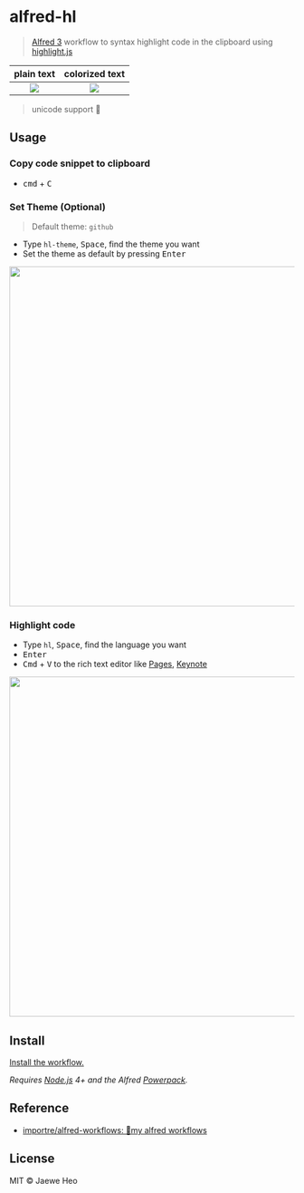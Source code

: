 # alfred-hl

> [Alfred 3](https://www.alfredapp.com) workflow to syntax highlight code in the clipboard using [highlight.js](https://highlightjs.org/)

| plain text | colorized text |
|:----------:|:--------------:|
| ![][plain] | ![][colorized] |

> unicode support :tada:


## Usage

### Copy code snippet to clipboard

- <kbd>cmd</kbd> + <kbd>C</kbd>


### Set Theme (Optional)

> Default theme: `github`

- Type `hl-theme`, <kbd>Space</kbd>, find the theme you want
- Set the theme as default by pressing <kbd>Enter</kbd>

<img width="600" src="https://cloud.githubusercontent.com/assets/1744446/16896907/ca069908-4bdc-11e6-9331-ef5a5e182344.png">


### Highlight code

- Type `hl`, <kbd>Space</kbd>, find the language you want
- <kbd>Enter</kbd>
- <kbd>Cmd</kbd> + <kbd>V</kbd> to the rich text editor like [Pages](http://www.apple.com/mac/pages/), [Keynote](http://www.apple.com/kr/mac/keynote/)

<img width="600" src="https://cloud.githubusercontent.com/assets/1744446/16896906/ca05f44e-4bdc-11e6-86a5-830ada1ba4e2.png">


## Install

[Install the workflow.](http://www.packal.org/workflow/hl)

*Requires [Node.js](https://nodejs.org) 4+ and the Alfred [Powerpack](https://www.alfredapp.com/powerpack/).*


## Reference

- [importre/alfred-workflows: 🔧my alfred workflows](https://goo.gl/GOFxDC)


## License

MIT © Jaewe Heo

[colorized]: https://cloud.githubusercontent.com/assets/1744446/16908802/3da56100-4d09-11e6-9a4a-ef73a06014bf.png
[plain]: https://cloud.githubusercontent.com/assets/1744446/16908803/3dae39e2-4d09-11e6-8d7e-f7cc25119fa7.png

